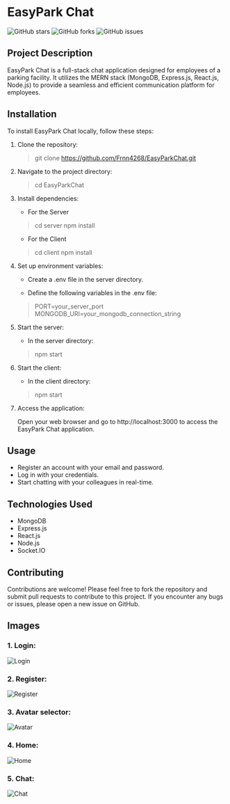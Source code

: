 # EasyPark Chat

![GitHub stars](https://img.shields.io/github/stars/Frnn4268/EasyParkChat.svg)
![GitHub forks](https://img.shields.io/github/forks/Frnn4268/EasyParkChat.svg)
![GitHub issues](https://img.shields.io/github/issues/Frnn4268/EasyParkChat.svg)

## Project Description

EasyPark Chat is a full-stack chat application designed for employees of a parking facility. It utilizes the MERN stack (MongoDB, Express.js, React.js, Node.js) to provide a seamless and efficient communication platform for employees.

## Installation
To install EasyPark Chat locally, follow these steps:
1. Clone the repository:
	> git clone https://github.com/Frnn4268/EasyParkChat.git

2. Navigate to the project directory:
	> cd EasyParkChat

3. Install dependencies:
	- For the Server
	> cd server
	npm install

	- For the Client
	> cd client
	npm install

4. Set up environment variables:
	- Create a .env file in the server directory.
	
	- Define the following variables in the .env file:
	> PORT=your_server_port
MONGODB_URI=your_mongodb_connection_string

5. Start the server:
	- In the server directory:
	> npm start

6. Start the client:

	- In the client directory:
	> npm start

7. Access the application:

	Open your web browser and go to http://localhost:3000 to access the EasyPark Chat application.

## Usage
- Register an account with your email and password.
- Log in with your credentials.
- Start chatting with your colleagues in real-time.

## Technologies Used
- MongoDB
- Express.js
- React.js
- Node.js
- Socket.IO

## Contributing
Contributions are welcome! Please feel free to fork the repository and submit pull requests to contribute to this project. If you encounter any bugs or issues, please open a new issue on GitHub.

## Images
### 1. Login:
![Login](https://drive.google.com/uc?export=download&id=13XnGSaf2l9vxUnxEedit22mn9FOUVpWz)
   
### 2. Register:
![Register](https://drive.google.com/uc?export=download&id=1fAKaQzbZPlN6lOJs9srmIZPOxZjrNjFh)
   
### 3. Avatar selector:
![Avatar](https://drive.google.com/uc?export=download&id=1AngR7B2LK7B_UwATREDhRGcXWXkcMwxa)
   
### 4. Home:
![Home](https://drive.google.com/uc?export=download&id=1KHYSnoDQjYo_0r31bLTfzZInjpSMj5Qd)
   
### 5. Chat:
![Chat](https://drive.google.com/uc?export=download&id=1NB88X3x51-hc3Svz4AF5xgR-754mq_f5)
